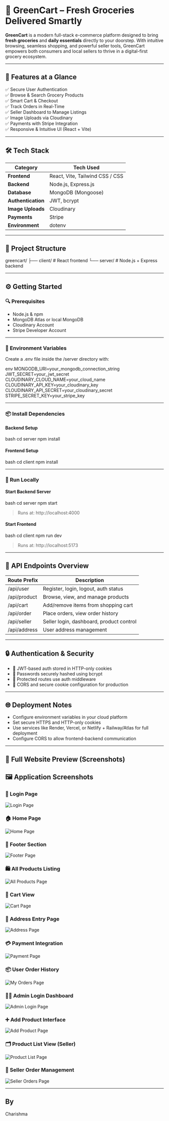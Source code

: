 # 🛒 GreenCart – Fresh Groceries Delivered Smartly

**GreenCart** is a modern full-stack e-commerce platform designed to bring **fresh groceries** and **daily essentials** directly to your doorstep. With intuitive browsing, seamless shopping, and powerful seller tools, GreenCart empowers both consumers and local sellers to thrive in a digital-first grocery ecosystem.

---

## 🌟 Features at a Glance

✅ Secure User Authentication  
✅ Browse & Search Grocery Products  
✅ Smart Cart & Checkout  
✅ Track Orders in Real-Time  
✅ Seller Dashboard to Manage Listings  
✅ Image Uploads via Cloudinary  
✅ Payments with Stripe Integration  
✅ Responsive & Intuitive UI (React + Vite)

---

## 🛠️ Tech Stack

| Category         | Tech Used                             |
|------------------|----------------------------------------|
| **Frontend**     | React, Vite, Tailwind CSS / CSS        |
| **Backend**      | Node.js, Express.js                    |
| **Database**     | MongoDB (Mongoose)                     |
| **Authentication** | JWT, bcrypt                         |
| **Image Uploads**| Cloudinary                            |
| **Payments**     | Stripe                                 |
| **Environment**  | dotenv                                 |

---

## 📁 Project Structure

greencart/
├── client/     # React frontend
└── server/     # Node.js + Express backend


---

## ⚙️ Getting Started

### 🔍 Prerequisites

- Node.js & npm
- MongoDB Atlas or local MongoDB
- Cloudinary Account
- Stripe Developer Account

---

### 🔐 Environment Variables

Create a .env file inside the /server directory with:

env
MONGODB_URI=your_mongodb_connection_string
JWT_SECRET=your_jwt_secret
CLOUDINARY_CLOUD_NAME=your_cloud_name
CLOUDINARY_API_KEY=your_cloudinary_key
CLOUDINARY_API_SECRET=your_cloudinary_secret
STRIPE_SECRET_KEY=your_stripe_key


---

### 📦 Install Dependencies

#### Backend Setup

bash
cd server
npm install


#### Frontend Setup

bash
cd client
npm install


---

### 🚀 Run Locally

#### Start Backend Server

bash
cd server
npm start

> Runs at: http://localhost:4000

#### Start Frontend

bash
cd client
npm run dev

> Runs at: http://localhost:5173

---

## 🔄 API Endpoints Overview

| Route Prefix       | Description                                |
|--------------------|--------------------------------------------|
| /api/user        | Register, login, logout, auth status       |
| /api/product     | Browse, view, and manage products          |
| /api/cart        | Add/remove items from shopping cart        |
| /api/order       | Place orders, view order history           |
| /api/seller      | Seller login, dashboard, product control   |
| /api/address     | User address management                    |

---

## 🔒 Authentication & Security

- 🧠 JWT-based auth stored in HTTP-only cookies
- 🔑 Passwords securely hashed using bcrypt
- 🔐 Protected routes use auth middleware
- 🧭 CORS and secure cookie configuration for production

---

## 🌐 Deployment Notes

- Configure environment variables in your cloud platform
- Set secure HTTPS and HTTP-only cookies
- Use services like Render, Vercel, or Netlify + Railway/Atlas for full deployment
- Configure CORS to allow frontend-backend communication

---

## 📸 Full Website Preview (Screenshots)

## 🖼️ Application Screenshots

### 🔐 Login Page
![Login Page](ScreenShots/LoginPage.png)

### 🏠 Home Page
![Home Page](ScreenShots/Home.png)

### 🔻 Footer Section
![Footer Page](ScreenShots/FooterPage.png)

### 🛍️ All Products Listing
![All Products Page](ScreenShots/AllProductsPage.png) 

### 🛒 Cart View
![Cart Page](ScreenShots/CartPage.png)

### 🧾 Address Entry Page
![Address Page](ScreenShots/AddressPage.png)

### 💳 Payment Integration
![Payment Page](ScreenShots/PaymentPage.png)

### 📦 User Order History
![My Orders Page](ScreenShots/MyOrderspage.png)

### 🧑‍💼 Admin Login Dashboard
![Admin Login Page](ScreenShots/AdminLogin.png)

### ➕ Add Product Interface
![Add Product Page](ScreenShots/Addproductpage.png)

### 🗂️ Product List View (Seller)
![Product List Page](ScreenShots/Productlistpage.png) 

### 📑 Seller Order Management
![Seller Orders Page](ScreenShots/sellerOrderspage.png)

---

## By
Charishma